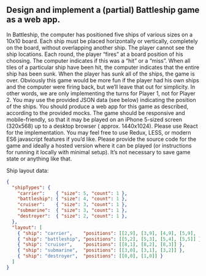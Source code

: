 ## Design and implement a (partial) Battleship game as a web app.

In Battleship, the computer has positioned five ships of various sizes on a 10x10 board.
Each ship must be placed horizontally or vertically, completely on the board, without overlapping another ship.
The player cannot see the ship locations. Each round, the player “fires” at a board position of his choosing.
The computer indicates if this was a “hit” or a “miss”. When all tiles of a particular ship have been hit,
the computer indicates that the entire ship has been sunk. When the player has sunk all of the ships, the game is over.
Obviously this game would be more fun if the player had his own ships and the computer were firing back,
but we’ll leave that out for simplicity. In other words, we are only implementing the turns for Player 1, not for Player 2.
You may use the provided JSON data (see below) indicating the position of the ships. You should produce a web app
for this game as described, according to the provided mocks. The game should be responsive and mobile-friendly,
so that it may be played on an iPhone 5-sized screen (320x568) up to a desktop browser ( approx. 1440x1024).
Please use React for the implementation. You may feel free to use Redux, LESS, or modern ES6 javascript features if you’d like.
Please provide the source code for the game and ideally a hosted version where it can be played (or instructions
for running it locally with minimal setup). It’s not necessary to save game state or anything like that.

Ship layout data:
```json
{
  "shipTypes": {
    "carrier":    { "size": 5, "count": 1 },
    "battleship": { "size": 4, "count": 1 },
    "cruiser":    { "size": 3, "count": 1 },
    "submarine":  { "size": 3, "count": 1 },
    "destroyer":  { "size": 2, "count": 1 },
  },
  "layout": [
    { "ship": "carrier",    "positions": [[2,9], [3,9], [4,9], [5,9], [6,9]] },
    { "ship": "battleship", "positions": [[5,2], [5,3], [5,4], [5,5]] },
    { "ship": "cruiser",    "positions": [[8,1], [8,2], [8,3]] },
    { "ship": "submarine",  "positions": [[3,0], [3,1], [3,2]] },
    { "ship": "destroyer",  "positions": [[0,0], [1,0]] }
  ]
}
```
